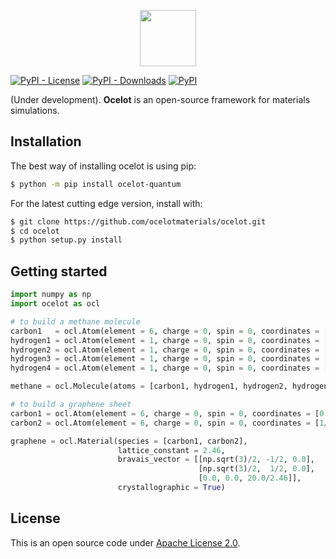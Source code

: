 <p align="center"> <a href="https://ocelot-quantum.org/">
<img src="https://raw.githubusercontent.com/ocelot-quantum/ocelot/master/logo_horizontal.png" style="height: 90px">
</a></p>

[![PyPI - License](https://img.shields.io/pypi/l/ocelot-quantum?color=green&style=for-the-badge)](LICENSE.txt)    [![PyPI - Downloads](https://img.shields.io/pypi/dm/ocelot-quantum?style=for-the-badge)](https://pypistats.org/packages/ocelot-quantum)  [![PyPI](https://img.shields.io/pypi/v/ocelot-quantum?color=red&label=version&style=for-the-badge)](https://pypi.org/project/ocelot-quantum/)

(Under development). **Ocelot** is an open-source framework for materials simulations.

## Installation

The best way of installing ocelot is using pip:
```bash
$ python -m pip install ocelot-quantum
```

For the latest cutting edge version, install with:
```bash
$ git clone https://github.com/ocelotmaterials/ocelot.git
$ cd ocelot
$ python setup.py install
```

## Getting started

```python
import numpy as np
import ocelot as ocl

# to build a methane molecule
carbon1   = ocl.Atom(element = 6, charge = 0, spin = 0, coordinates = [0.86380, 1.07246, 1.16831])
hydrogen1 = ocl.Atom(element = 1, charge = 0, spin = 0, coordinates = [0.76957, 0.07016, 1.64057])
hydrogen2 = ocl.Atom(element = 1, charge = 0, spin = 0, coordinates = [1.93983, 1.32622, 1.04881])
hydrogen3 = ocl.Atom(element = 1, charge = 0, spin = 0, coordinates = [0.37285, 1.83372, 1.81325])
hydrogen4 = ocl.Atom(element = 1, charge = 0, spin = 0, coordinates = [0.37294, 1.05973, 0.17061])

methane = ocl.Molecule(atoms = [carbon1, hydrogen1, hydrogen2, hydrogen3, hydrogen4])

# to build a graphene sheet
carbon1 = ocl.Atom(element = 6, charge = 0, spin = 0, coordinates = [0.0, 0.0, 0.5])
carbon2 = ocl.Atom(element = 6, charge = 0, spin = 0, coordinates = [1/3, 1/3, 0.5])

graphene = ocl.Material(species = [carbon1, carbon2],
                        lattice_constant = 2.46,
                        bravais_vector = [[np.sqrt(3)/2, -1/2, 0.0],
                                          [np.sqrt(3)/2,  1/2, 0.0],
                                          [0.0, 0.0, 20.0/2.46]],
                        crystallographic = True)
```

## License

This is an open source code under [Apache License 2.0](LICENSE.txt).
